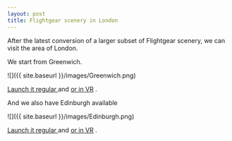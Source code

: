 ```yaml
---
layout: post
title: Flightgear scenery in London
---
```

After the latest conversion of a larger subset of Flightgear scenery, we can visit the area of London.

We start from Greenwich.

![]({{ site.baseurl }}/images/Greenwich.png)


[Launch it regular ](https://yard.de/tcp-flightgear/webgl.html?scene=AdvancedSceneryScene&initialLocation=51.47752,0,500&initialHeading=270)
and
[or in VR](https://yard.de/tcp-flightgear/webgl.html?scene=AdvancedSceneryScene&initialLocation=51.47752,0,500&initialHeading=270&vrMode=VR&vr-controlpanel-posrot=0,0,0,200,90,0&offsetVR=0.0,%200.0,%200.0)
.

And we also have Edinburgh available

![]({{ site.baseurl }}/images/Edinburgh.png)

[Launch it regular ](https://yard.de/tcp-flightgear/webgl.html?scene=AdvancedSceneryScene&initialLocation=55.99,-3.2,1500&initialHeading=270)
and
[or in VR](https://yard.de/tcp-flightgear/webgl.html?scene=AdvancedSceneryScene&initialLocation=55.99,-3.2,1500&initialHeading=270&vrMode=VR&vr-controlpanel-posrot=0,0,0,200,90,0&offsetVR=0.0,%200.0,%200.0)
.



